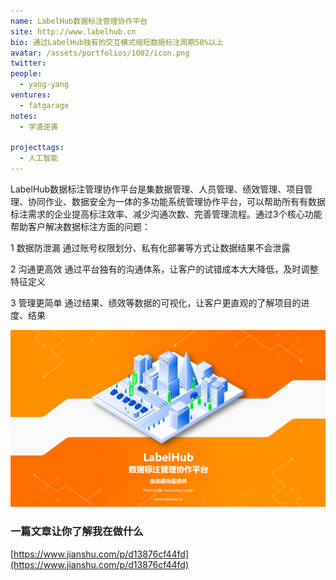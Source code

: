```yaml
---
name: LabelHub数据标注管理协作平台
site: http://www.labelhub.cn
bio: 通过LabelHub独有的交互模式缩短数据标注周期50%以上
avatar: /assets/portfolios/1002/icon.png
twitter: 
people:
  - yang-yang
ventures:
  - fatgarage
notes:
  - 学渣逆袭

projecttags:
  - 人工智能
---
```


LabelHub数据标注管理协作平台是集数据管理、人员管理、绩效管理、项目管理、协同作业、数据安全为一体的多功能系统管理协作平台，可以帮助所有有数据标注需求的企业提高标注效率、减少沟通次数、完善管理流程。通过3个核心功能帮助客户解决数据标注方面的问题：

1 数据防泄漏 通过账号权限划分、私有化部署等方式让数据结果不会泄露

2 沟通更高效 通过平台独有的沟通体系，让客户的试错成本大大降低，及时调整特征定义

3 管理更简单 通过结果、绩效等数据的可视化，让客户更直观的了解项目的进度、结果


![Gospel](/assets/portfolios/1002/info.png)



### 一篇文章让你了解我在做什么
[https://www.jianshu.com/p/d13876cf44fd](https://www.jianshu.com/p/d13876cf44fd)